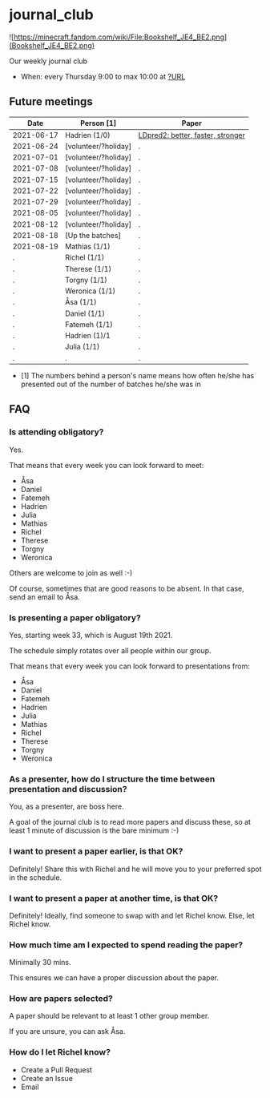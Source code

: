 # journal_club

![https://minecraft.fandom.com/wiki/File:Bookshelf_JE4_BE2.png](Bookshelf_JE4_BE2.png)

Our weekly journal club

  * When: every Thursday 9:00 to max 10:00 at [?URL](https://github.com/AJResearchGroup/journal_club/issues/1)

## Future meetings

Date      |Person [1]      |Paper
----------|----------------|----------------------------------------------------------------------------------------------------------
2021-06-17|Hadrien (1/0)   |[LDpred2: better, faster, stronger](https://academic.oup.com/bioinformatics/article/36/22-23/5424/6039173)
2021-06-24|[volunteer/?holiday]|.
2021-07-01|[volunteer/?holiday]|.
2021-07-08|[volunteer/?holiday]|.
2021-07-15|[volunteer/?holiday]|.
2021-07-22|[volunteer/?holiday]|.
2021-07-29|[volunteer/?holiday]|.
2021-08-05|[volunteer/?holiday]|.
2021-08-12|[volunteer/?holiday]|.
2021-08-18|[Up the batches]|.
2021-08-19|Mathias (1/1)   |.
.         |Richel (1/1)    |.
.         |Therese (1/1)   |.
.         |Torgny (1/1)    |.
.         |Weronica (1/1)  |.
.         |Åsa (1/1)       |.
.         |Daniel (1/1)    |.
.         |Fatemeh (1/1)   |.
.         |Hadrien (1)/1   |.
.         |Julia (1/1)     |.
.         |.               |.

 * [1] The numbers behind a person's name means how often he/she has presented
       out of the number of batches he/she was in

## FAQ

### Is attending obligatory?

Yes. 

That means that every week you can look forward to meet:

 * Åsa
 * Daniel
 * Fatemeh
 * Hadrien
 * Julia
 * Mathias
 * Richel
 * Therese
 * Torgny
 * Weronica

Others are welcome to join as well :-)

Of course, sometimes that are good reasons to be absent.
In that case, send an email to Åsa.

### Is presenting a paper obligatory?

Yes, starting week 33, which is August 19th 2021.

The schedule simply rotates over all people within our group.

That means that every week you can look forward to presentations from:

 * Åsa
 * Daniel
 * Fatemeh
 * Hadrien
 * Julia
 * Mathias
 * Richel
 * Therese
 * Torgny
 * Weronica

### As a presenter, how do I structure the time between presentation and discussion?

You, as a presenter, are boss here.

A goal of the journal club is to read more papers and discuss these,
so at least 1 minute of discussion is the bare minimum :-)

### I want to present a paper earlier, is that OK?

Definitely! Share this with Richel and he will move you to your
preferred spot in the schedule.

### I want to present a paper at another time, is that OK?

Definitely! Ideally, find someone to swap with and let Richel know.
Else, let Richel know.

### How much time am I expected to spend reading the paper?

Minimally 30 mins.

This ensures we can have a proper discussion about the paper.

### How are papers selected?

A paper should be relevant to at least 1 other group member.

If you are unsure, you can ask Åsa.

### How do I let Richel know?

 * Create a Pull Request
 * Create an Issue
 * Email

